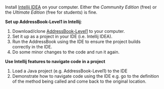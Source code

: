<panel header="Can use basic features of an IDE :star:" expandable expanded>

<panel class="item" header="Can explain IDEs :star:" expandable>
  <include src="../../book/ides/introduction/what/full.md" />
  <panel header=":trophy: Evidence" expanded>
    
Install [Intellij IDEA](https://www.jetbrains.com/idea/) on your computer. Either the _Community Edition_ (free) or the _Ultimate Edition_ (free for students) is fine.

  </panel>
</panel>
<panel class="item" header="Can setup a project in an IDE :star:" expandable>
  <include src="../../book/intellij/projectSetup/full.md" />
  <panel header=":trophy: Evidence" expanded>

**Set up AddressBook-Level1 in Intellij**:

1. Download/clone [AddressBook-Level1](https://github.com/nus-cs2103-AY1718S1/addressbook-level1) to your computer. 
1. Set it up as a project in your IDE (i.e. Intellij IDEA).
1. Run the AddressBook using the IDE to ensure the project builds correctly in the IDE.
1. Do some minor changes to the code and run it again.

  </panel>
</panel>
<panel class="item" header="Can navigate code effectively using IDE features :star::star:" expandable>
  <include src="../../book/intellij/codeNavigation/full.md" />
  <panel header=":trophy: Evidence" expanded>

**Use Intellij features to navigate code in a project**

1. Load a Java project (e.g. AddressBook-Level1) to the IDE
2. Demonstrate how to navigate code using the IDE e.g. go to the definition of the method being called and come back to the original location. 

  </panel>
</panel>

</panel>
